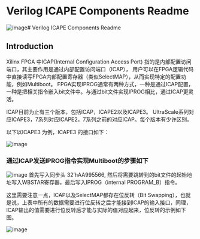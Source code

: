 # Verilog ICAPE Components Readme

    
![image](https://github.com/user-attachments/assets/974ce625-b4b6-48c7-8eb7-0b18f20e277b)# Verilog ICAPE Components Readme

## Introduction
    
Xilinx FPGA 中ICAP(Internal Configuration Access Port) 指的是内部配置访问端口，其主要作用是通过内部配置访问端口（ICAP），
用户可以在FPGA逻辑代码中直接读写FPGA内部配置寄存器（类似SelectMAP），从而实现特定的配置功能，例如Multiboot。
FPGA实现IPROG通常有两种方式，一种是通过ICAP配置，一种是把相关指令嵌入bit文件中。与通过bit文件实现IPROG相比，通过ICAP更灵活。

ICAP目前为止有三个版本，包括ICAP，ICAPE2以及ICAPE3。 UltraScale系列对应ICAPE3，7系列对应ICAPE2，7系列之前的对应ICAP。每个版本有少许区别。

以下以ICAPE3 为例，ICAPE3 的接口如下：

![image](https://github.com/user-attachments/assets/bcc24823-6402-48fd-a8c8-8a73305b57fa)

###    通过ICAP发送IPROG指令实现Multiboot的步骤如下

![image](https://github.com/user-attachments/assets/754aab97-9ecb-43ac-8c02-ae9107f285bf)
首先写入同步头 32’hAA995566, 然后将需要跳转到的bit文件的起始地址写入WBSTAR寄存器，最后写入IPROG（internal PROGRAM_B）指令。

这里需要注意一点，ICAP以及SelectMAP都存在位反转（Bit Swapping），也就是说，上表中所有的数据需要进行位反转之后才能接到ICAP的输入接口，同理，ICAP输出的值需要进行位反转后才能与实际的值对应起来，位反转的示例如下图。

![image](https://github.com/user-attachments/assets/42e806cd-73a1-4b9f-b49f-a068e77149c8)

